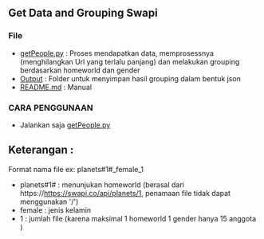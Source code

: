 ## Get Data and Grouping Swapi

### File
* [getPeople.py](https://github.com/jxdn/python-swapi/blob/master/getPeople.py)   :  Proses mendapatkan data, memprosessnya (menghilangkan Url yang terlalu panjang) dan melakukan grouping berdasarkan homeworld dan gender
* [Output](https://github.com/jxdn/python-swapi/tree/master/output) : Folder untuk menyimpan hasil grouping dalam bentuk json
* [README.md](https://github.com/jxdn/python-swapi/blob/master/README.md)   : Manual


### CARA PENGGUNAAN
* Jalankan saja [getPeople.py](https://github.com/jxdn/python-swapi/blob/master/generate.py) 

## Keterangan :
Format nama file ex: planets#1#_female_1
* planets#1# : menunjukan homeworld (berasal dari https://https://swapi.co/api/planets/1, penamaan file tidak dapat menggunakan '/') 
* female   : jenis kelamin
* 1   : jumlah file (karena maksimal 1 homeworld 1 gender hanya 15 anggota )
